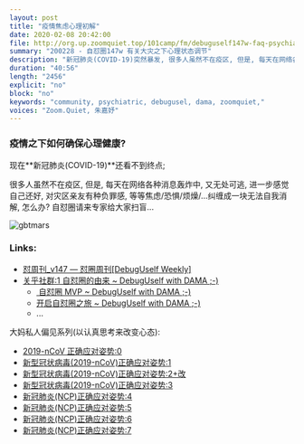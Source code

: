 ```yaml
---
layout: post
title: "疫情焦虑心理初解"
date: 2020-02-08 20:42:00 
file: http://org.up.zoomquiet.top/101camp/fm/debuguself147w-faq-psychiatric-GMT20200208-Zoom_Quiet.mp3
summary: "200228 - 自怼圈147w 有关大灾之下心理状态调节"
description: "新冠肺炎(COVID-19)突然暴发, 很多人虽然不在疫区, 但是, 每天在网络各种消息轰炸中, 又无处可逃, 进一步感觉自己还好, 对灾区亲友有种负罪感, 等等焦虑/恐惧/烦燥/...纠缠成一块无法自我消解, 怎么办? 自怼圈请来专家给大家扫盲..."
duration: "40:56" 
length: "2456"
explicit: "no" 
block: "no" 
keywords: "community, psychiatric, debugusel, dama, zoomquiet,"
voices: "Zoom.Quiet, 朱嘉妤"
---
```


### 疫情之下如何确保心理健康?

现在**新冠肺炎(COVID-19)**还看不到终点;

很多人虽然不在疫区, 但是, 每天在网络各种消息轰炸中, 又无处可逃, 进一步感觉自己还好, 对灾区亲友有种负罪感, 等等焦虑/恐惧/烦燥/...纠缠成一块无法自我消解, 怎么办? 自怼圈请来专家给大家扫盲...

![gbtmars](http://ydlj.zoomquiet.top/ipic/2020-02-15-gbtmars.jpeg)


### Links: 

- [怼周刊_v147 — 怼圈周刊\[DebugUself Weekly\]](https://du.101.camp/duw/2020/147w/)
- [关乎社群:1 自怼圈的由来 ~ DebugUself with DAMA ;-)](https://du.101.camp/2017-11/ac1-du4new/)
    + [ 自怼圈 MVP ~ DebugUself with DAMA ;-)](https://du.101.camp/2017-11/lgh-DebugMvp/)
    + [开启自怼圈之旅 ~ DebugUself with DAMA ;-)](https://du.101.camp/2018-07/into-du/)
    + ...

大妈私人偏见系列(以认真思考来改变心态):

- [2019-nCoV 正确应对姿势:0](https://mp.weixin.qq.com/s/xd3IfF92QnscD3SFsz9Ibg)
- [新型冠状病毒(2019-nCoV)正确应对姿势:1](https://mp.weixin.qq.com/s/EuE_MDaudS4bE0p0p5rE_g)
- [新型冠状病毒(2019-nCoV)正确应对姿势:2+改](https://mp.weixin.qq.com/s/PvtOAdTZipsafuCAwj2JVQ)
- [新型冠状病毒(2019-nCoV)正确应对姿势:3](https://mp.weixin.qq.com/s/KbucFWXryqVYaX6dh4npWw)
- [新冠肺炎(NCP)正确应对姿势:4](https://mp.weixin.qq.com/s/SRaO0dO4hVnWuTGAGMRHpA)
- [新冠肺炎(NCP)正确应对姿势:5](https://mp.weixin.qq.com/s/ZPHbdvrqwXjNBhr9b-elJA)
- [新冠肺炎(NCP)正确应对姿势:6](https://mp.weixin.qq.com/s/vwmNiLQRHFji1UYlhcuvMQ)
- [新冠肺炎(NCP)正确应对姿势:7](https://mp.weixin.qq.com/s/EgiOutO3Ru1lDACzQ2zlIQ)

 


